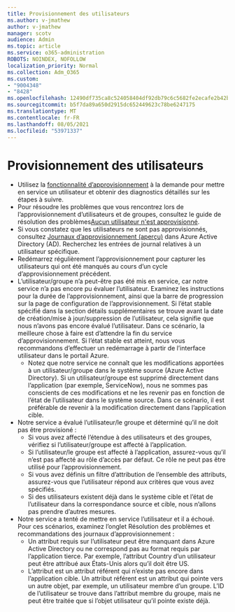 ```yaml
---
title: Provisionnement des utilisateurs
ms.author: v-jmathew
author: v-jmathew
manager: scotv
audience: Admin
ms.topic: article
ms.service: o365-administration
ROBOTS: NOINDEX, NOFOLLOW
localization_priority: Normal
ms.collection: Adm_O365
ms.custom:
- "9004348"
- "8428"
ms.openlocfilehash: 12490df735ca8c524058404df92db79c6c5682fe2ecafe2b42baed70fa3ab142
ms.sourcegitcommit: b5f7da89a650d2915dc652449623c78be6247175
ms.translationtype: MT
ms.contentlocale: fr-FR
ms.lasthandoff: 08/05/2021
ms.locfileid: "53971337"
---
```

# <a name="user-provisioning"></a>Provisionnement des utilisateurs

- Utilisez la [fonctionnalité d’approvisionnement](https://docs.microsoft.com/azure/active-directory/app-provisioning/provision-on-demand) à la demande pour mettre en service un utilisateur et obtenir des diagnostics détaillés sur les étapes à suivre.
- Pour résoudre les problèmes que vous rencontrez lors de l’approvisionnement d’utilisateurs et de groupes, consultez le guide de résolution des problèmes[Aucun utilisateur n'est approvisionné](https://docs.microsoft.com/azure/active-directory/app-provisioning/application-provisioning-config-problem-no-users-provisioned).
- Si vous constatez que les utilisateurs ne sont pas approvisionnés, consultez [Journaux d’approvisionnement (aperçu)](https://docs.microsoft.com/azure/active-directory/reports-monitoring/concept-provisioning-logs) dans Azure Active Directory (AD). Recherchez les entrées de journal relatives à un utilisateur spécifique.
- Redémarrez régulièrement l’approvisionnement pour capturer les utilisateurs qui ont été manqués au cours d’un cycle d’approvisionnement précédent.
- L’utilisateur/groupe n’a peut-être pas été mis en service, car notre service n’a pas encore pu évaluer l’utilisateur. Examinez les instructions pour la durée de l’approvisionnement, ainsi que la barre de progression sur la page de configuration de l’approvisionnement. Si l’état stable spécifié dans la section détails supplémentaires se trouve avant la date de création/mise à jour/suppression de l’utilisateur, cela signifie que nous n’avons pas encore évalué l’utilisateur. Dans ce scénario, la meilleure chose à faire est d’attendre la fin du service d’approvisionnement. Si l’état stable est atteint, nous vous recommandons d’effectuer un redémarrage à partir de l’interface utilisateur dans le portail Azure.
  - Notez que notre service ne connaît que les modifications apportées à un utilisateur/groupe dans le système source (Azure Active Directory). Si un utilisateur/groupe est supprimé directement dans l’application (par exemple, ServiceNow), nous ne sommes pas conscients de ces modifications et ne les revenir pas en fonction de l’état de l’utilisateur dans le système source. Dans ce scénario, il est préférable de revenir à la modification directement dans l’application cible.
- Notre service a évalué l’utilisateur/le groupe et déterminé qu’il ne doit pas être provisioné :
  - Si vous avez affecté l’étendue à des utilisateurs et des groupes, vérifiez si l’utilisateur/groupe est affecté à l’application.
  - Si l’utilisateur/le groupe est affecté à l’application, assurez-vous qu’il n’est pas affecté au rôle d’accès par défaut. Ce rôle ne peut pas être utilisé pour l’approvisionnement.
  - Si vous avez définis un filtre d’attribution de l’ensemble des attributs, assurez-vous que l’utilisateur répond aux critères que vous avez spécifiés.
  - Si des utilisateurs existent déjà dans le système cible et l’état de l’utilisateur dans la correspondance source et cible, nous n’allons pas prendre d’autres mesures.
- Notre service a tenté de mettre en service l’utilisateur et il a échoué. Pour ces scénarios, examinez l’onglet Résolution des problèmes et recommandations des journaux d’approvisionnement :
  - Un attribut requis sur l’utilisateur peut être manquant dans Azure Active Directory ou ne correspond pas au format requis par l’application tierce. Par exemple, l’attribut Country d’un utilisateur peut être attribué aux États-Unis alors qu’il doit être US.
  - L’attribut est un attribut référent qui n’existe pas encore dans l’application cible. Un attribut référent est un attribut qui pointe vers un autre objet, par exemple, un utilisateur membre d’un groupe. L’ID de l’utilisateur se trouve dans l’attribut membre du groupe, mais ne peut être traitée que si l’objet utilisateur qu’il pointe existe déjà.
